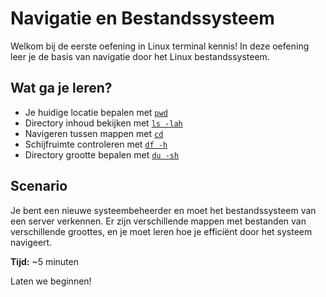 # Navigatie en Bestandssysteem

Welkom bij de eerste oefening in Linux terminal kennis! In deze oefening leer je de basis van navigatie door het Linux bestandssysteem.

## Wat ga je leren?

- Je huidige locatie bepalen met [`pwd`](https://man7.org/linux/man-pages/man1/pwd.1.html)
- Directory inhoud bekijken met [`ls -lah`](https://man7.org/linux/man-pages/man1/ls.1.html)
- Navigeren tussen mappen met [`cd`](https://man7.org/linux/man-pages/man1/cd.1p.html)
- Schijfruimte controleren met [`df -h`](https://man7.org/linux/man-pages/man1/df.1.html)
- Directory grootte bepalen met [`du -sh`](https://man7.org/linux/man-pages/man1/du.1.html)

## Scenario

Je bent een nieuwe systeembeheerder en moet het bestandssysteem van een server verkennen. Er zijn verschillende mappen met bestanden van verschillende groottes, en je moet leren hoe je efficiënt door het systeem navigeert.

**Tijd:** ~5 minuten

Laten we beginnen!
